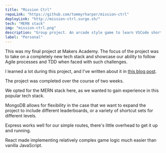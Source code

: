 ```yaml
---
title: "Mission Ctrl"
repoLink: "https://github.com/tommyrharper/mission-ctrl"
deployLink: "http://mission-ctrl.surge.sh/"
tech: "MERN stack"
img: "mission-ctrl.png"
description: "Group project. An arcade style game to learn VSCode shortcuts."
label: "Personal"
---
```


This was my final project at Makers Academy. The focus of the project was to take on a completely new tech stack and showcase our ability to follow Agile processes and TDD when faced with such challenges.

I learned a lot during this project, and I've written about it in [this blog post](https://blog.makersacademy.com/lessons-learned-from-my-makers-final-project-44165d45108d).

The project was completed over the course of two weeks.

We opted for the MERN stack here, as we wanted to gain experience in this popular tech stack.

MongoDB allows for flexibility in the case that we want to expand the project to include different leaderboards, or a variety of shortcut sets for different levels.

Express works well for our simple routes, there's little overhead to get it up and running.

React made implementing relatively complex game logic much easier than vanilla JavaScript.
